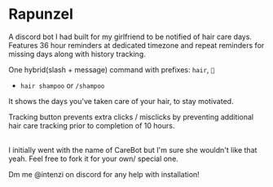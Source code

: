 # Rapunzel
A discord bot I had built for my girlfriend to be notified of hair care days.
Features 36 hour reminders at dedicated timezone and repeat reminders for missing days along with history tracking.

One hybrid(slash + message) command with prefixes: `hair`, `🧼`
- `hair shampoo` or `/shampoo`

It shows the days you've taken care of your hair, to stay motivated. 

Tracking button prevents extra clicks / misclicks by preventing additional hair care tracking prior to completion of 10 hours. 

<br>
I initially went with the name of CareBot but I'm sure she wouldn't like that yeah.
Feel free to fork it for your own/ special one.

Dm me @intenzi on discord for any help with installation!
